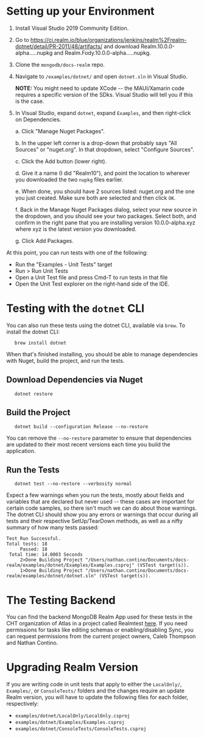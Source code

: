 
# Setting up your Environment

1. Install Visual Studio 2019 Community Edition.

2. Go to https://ci.realm.io/blue/organizations/jenkins/realm%2Frealm-dotnet/detail/PR-2011/48/artifacts/
   and download Realm.10.0.0-alpha.....nupkg and Realm.Fody.10.0.0-alpha.....nupkg.

3. Clone the ``mongodb/docs-realm`` repo.

4. Navigate to ``/examples/dotnet/`` and open ``dotnet.sln`` in Visual Studio.

   **NOTE:** You might need to update XCode -- the MAUI/Xamarin code requires a 
   specific version of the SDks. Visual Studio will tell you if this is the case.

5. In Visual Studio, expand ``dotnet``, expand ``Examples``, and then right-click
   on Dependencies.

   a. Click "Manage Nuget Packages".

   b. In the upper left corner is a drop-down that probably says "All Sources" or "nuget.org".
      In that dropdown, select "Configure Sources".

   c. Click the Add button (lower right).

   d. Give it a name (I did "Realm10"), and point the location to wherever you downloaded
      the two ``nupkg`` files earlier.

   e. When done, you should have 2 sources listed: nuget.org and the one you just
      created. Make sure both are selected and then click ``OK``.

   f. Back in the Manage Nuget Packages dialog, select your new source in the
      dropdown, and you should see your two packages. Select both, and confirm in the right
      pane that you are installing version 10.0.0-alpha.xyz where xyz is the latest version you downloaded.

   g. Click Add Packages.

At this point, you can run tests with one of the following:

- Run the "Examples - Unit Tests" target
- Run > Run Unit Tests
- Open a Unit Test file and press Cmd-T to run tests in that file
- Open the Unit Test explorer on the right-hand side of the IDE.

# Testing with the `dotnet` CLI

You can also run these tests using the dotnet CLI, available via `brew`.
To install the dotnet CLI:

```
   brew install dotnet
```

When that's finished installing, you should be able to manage dependencies
with Nuget, build the project, and run the tests.

## Download Dependencies via Nuget

```
   dotnet restore
```

## Build the Project

```
   dotnet build --configuration Release --no-restore
```

You can remove the `--no-restore` parameter to ensure that
dependencies are updated to their most recent versions each time you
build the application.

## Run the Tests

```
   dotnet test --no-restore --verbosity normal
```

Expect a few warnings when you run the tests, mostly about fields and
variables that are declared but never used -- these cases are important
for certain code samples, so there isn't much we can do about those
warnings. The dotnet CLI should show you any errors or warnings that
occur during all tests and their respective SetUp/TearDown methods, as
well as a nifty summary of how many tests passed:

```
Test Run Successful.
Total tests: 18
     Passed: 18
 Total time: 14.0003 Seconds
     2>Done Building Project "/Users/nathan.contino/Documents/docs-realm/examples/dotnet/Examples/Examples.csproj" (VSTest target(s)).
     1>Done Building Project "/Users/nathan.contino/Documents/docs-realm/examples/dotnet/dotnet.sln" (VSTest target(s)).
```


# The Testing Backend

You can find the backend MongoDB Realm App used for these tests in the
CHT organization of Atlas in a project called Realmtest [here](https://realm.mongodb.com/groups/5ed68f962ffddd4c32690cfd/apps/5f5fe0a7991e260dd9941711).
If you need permissions for tasks like editing schemas or enabling/disabling
Sync, you can request permissions from the current project owners,
Caleb Thompson and Nathan Contino.


# Upgrading Realm Version

If you are writing code in unit tests that apply to either the `LocalOnly/`,
`Examples/`, or `ConsoleTests/` folders and the changes require an update Realm
version, you will have to update the following files for each folder,
respectively:

- `examples/dotnet/LocalOnly/LocalOnly.csproj`
- `examples/dotnet/Examples/Examples.csproj`
- `examples/dotnet/ConsoleTests/ConsoleTests.csproj` 
